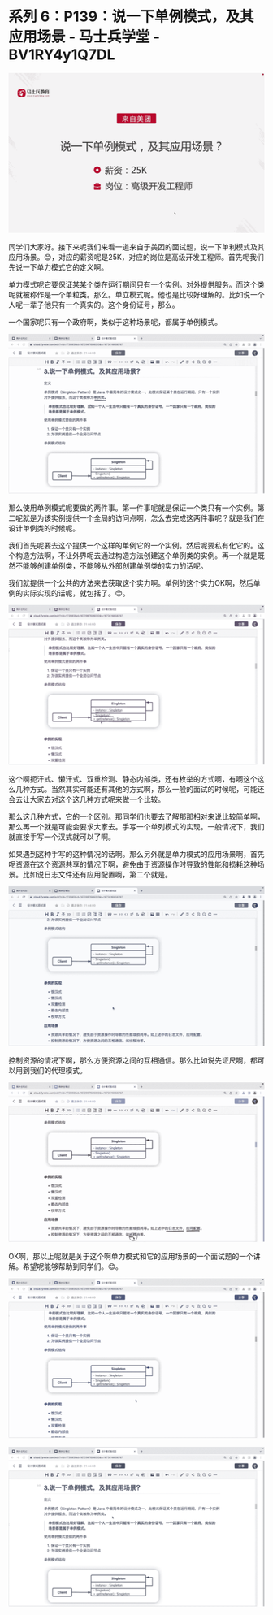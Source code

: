 # 系列 6：P139：说一下单例模式，及其应用场景 - 马士兵学堂 - BV1RY4y1Q7DL

![](img/e05190571ec5437d7f7a881b1e1e0f3f_0.png)

同学们大家好。接下来呢我们来看一道来自于美团的面试题，说一下单利模式及其应用场景。😊，对应的薪资呢是25K，对应的岗位是高级开发工程师。首先呢我们先说一下单力模式它的定义啊。

单力模式呢它要保证某某个类在运行期间只有一个实例。对外提供服务。而这个类呢就被称作是一个单粒类。那么。单立模式呢。他也是比较好理解的。比如说一个人呢一辈子他只有一个真实的。这个身份证号，那么。

一个国家呢只有一个政府啊，类似于这种场景呢，都属于单例模式。

![](img/e05190571ec5437d7f7a881b1e1e0f3f_2.png)

那么使用单例模式呢要做的两件事。第一件事呢就是保证一个类只有一个实例。第二呢就是为该实例提供一个全局的访问点啊，怎么去完成这两件事呢？就是我们在设计单例类的时候呢。

我们首先呢要去这个提供一个这样的单例它的一个实例。然后呢要私有化它的。这个构造方法啊，不让外界呢去通过构造方法创建这个单例类的实例。再一个就是既然不能够创建单例类，不能够从外部创建单例类的实力的话呢。

我们就提供一个公共的方法来去获取这个实力啊。单例的这个实力OK啊，然后单例的实际实现的话呢，就包括了。😊。



![](img/e05190571ec5437d7f7a881b1e1e0f3f_4.png)

这个啊扼汗式、懒汗式、双重检测、静态内部类，还有枚举的方式啊，有啊这个这么几种方式。当然其实可能还有其他的方式啊，那么一般的面试的时候呢，可能还会去让大家去对这个这几种方式呢来做一个比较。

那么这几种方式，它的一个区别。那同学们也要去了解那那相对来说比较简单啊，那么再一个就是可能会要求大家去。手写一个单列模式的实现。一般情况下，我们就直接手写一个汉式就可以了啊。

如果遇到这种手写的这种情况的话啊。那么另外就是单力模式的应用场景啊，首先呢资源在这个资源共享的情况下啊，避免由于资源操作时导致的性能和损耗这种场景。比如说日志文件还有应用配置啊，第二个就是。



![](img/e05190571ec5437d7f7a881b1e1e0f3f_6.png)

控制资源的情况下啊，那么方便资源之间的互相通信。那么比如说先证尺啊，都可以用到我们的代理模式。

![](img/e05190571ec5437d7f7a881b1e1e0f3f_8.png)

OK啊，那以上呢就是关于这个啊单力模式和它的应用场景的一个面试题的一个讲解。希望呢能够帮助到同学们。😊。



![](img/e05190571ec5437d7f7a881b1e1e0f3f_10.png)

![](img/e05190571ec5437d7f7a881b1e1e0f3f_11.png)